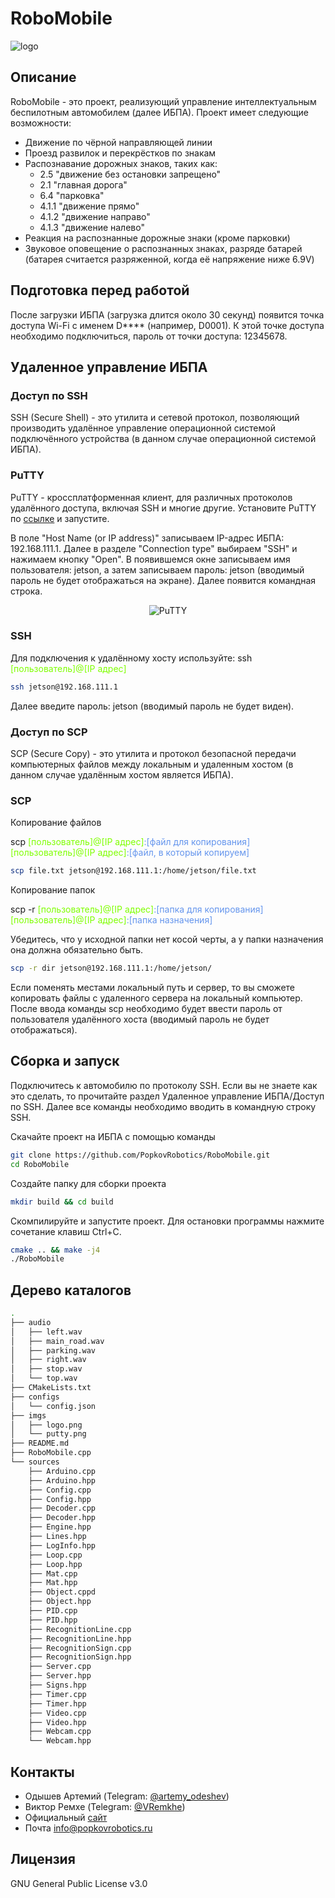 # RoboMobile

![logo](imgs/logo.png)

## Описание
RoboMobile - это проект, реализующий управление интеллектуальным беспилотным автомобилем (далее ИБПА). Проект имеет следующие возможности:
* Движение по чёрной направляющей линии
* Проезд развилок и перекрёстков по знакам
* Распознавание дорожных знаков, таких как:
  * 2.5 "движение без остановки запрещено"
  * 2.1 "главная дорога"
  * 6.4 "парковка"
  * 4.1.1 "движение прямо"
  * 4.1.2 "движение направо"
  * 4.1.3 "движение налево"
* Реакция на распознанные дорожные знаки (кроме парковки)
* Звуковое оповещение о распознанных знаках, разряде батарей (батарея считается разряженной, когда её напряжение ниже 6.9V)

## Подготовка перед работой
После загрузки ИБПА (загрузка длится около 30 секунд) появится точка доступа Wi-Fi с именем D**** (например, D0001). К этой точке доступа необходимо подключиться, пароль от точки доступа: 12345678.

## Удаленное управление ИБПА
### Доступ по SSH
SSH (Secure Shell) - это утилита и сетевой протокол, позволяющий производить удалённое управление операционной системой подключённого устройства (в данном случае операционной системой ИБПА).

### PuTTY
PuTTY - кроссплатформенная клиент, для различных протоколов удалённого доступа, включая SSH и многие другие. Установите PuTTY по [ссылке](https://www.chiark.greenend.org.uk/~sgtatham/putty/latest.html) и запустите.

В поле "Host Name (or IP address)" записываем IP-адрес ИБПА: 192.168.111.1. Далее в разделе "Connection type" выбираем "SSH" и нажимаем кнопку "Open".
В появившемся окне записываем имя пользователя: jetson, а затем записываем пароль: jetson (вводимый пароль не будет отображаться на экране). Далее появится командная строка.

<p align="center">
  <img src="imgs/putty.png" alt="PuTTY"/>
</p>

### SSH
Для подключения к удалённому хосту используйте: ssh <span style="color:chartreuse;">[пользователь]@[IP адрес]</span>
```bash
ssh jetson@192.168.111.1
```
Далее введите пароль: jetson (вводимый пароль не будет виден).

### Доступ по SCP
SCP (Secure Copy) - это утилита и протокол безопасной передачи компьютерных файлов между локальным и удаленным хостом (в данном случае удалённым хостом является ИБПА).

### SCP
Копирование файлов 

scp <span style="color:chartreuse;">[пользователь]@[IP адрес]</span><span style="color:cornflowerblue;">:[файл для копирования]</span> <span style="color:chartreuse;">[пользователь]@[IP адрес]</span><span style="color:cornflowerblue;">:[файл, в который копируем]</span>

```bash
scp file.txt jetson@192.168.111.1:/home/jetson/file.txt
```

Копирование папок

scp -r <span style="color:chartreuse;">[пользователь]@[IP адрес]</span></span><span style="color:cornflowerblue;">:[папка для копирования]</span> <span style="color:chartreuse;">[пользователь]@[IP адрес]</span></span><span style="color:cornflowerblue;">:[папка назначения]</span>

Убедитесь, что у исходной папки нет косой черты, а у папки назначения она должна обязательно быть.

```bash
scp -r dir jetson@192.168.111.1:/home/jetson/
```

Если поменять местами локальный путь и сервер, то вы сможете копировать файлы c удаленного сервера на локальный компьютер.
После ввода команды scp необходимо будет ввести пароль от пользователя удалённого хоста (вводимый пароль не будет отображаться).

## Сборка и запуск 
Подключитесь к автомобилю по протоколу SSH. Если вы не знаете как это сделать, то прочитайте раздел Удаленное управление ИБПА/Доступ по SSH. Далее все команды необходимо вводить в командную строку SSH. 

Скачайте проект на ИБПА с помощью команды
```bash
git clone https://github.com/PopkovRobotics/RoboMobile.git 
cd RoboMobile
```

Создайте папку для сборки проекта
```bash
mkdir build && cd build
```

Скомпилируйте и запустите проект. Для остановки программы нажмите сочетание клавиш Ctrl+C.
```bash
cmake .. && make -j4
./RoboMobile
```

## Дерево каталогов
```bash
.
├── audio
│   ├── left.wav
│   ├── main_road.wav
│   ├── parking.wav
│   ├── right.wav
│   ├── stop.wav
│   └── top.wav
├── CMakeLists.txt
├── configs
│   └── config.json
├── imgs
│   ├── logo.png
│   └── putty.png
├── README.md
├── RoboMobile.cpp
└── sources
    ├── Arduino.cpp
    ├── Arduino.hpp
    ├── Config.cpp
    ├── Config.hpp
    ├── Decoder.cpp
    ├── Decoder.hpp
    ├── Engine.hpp
    ├── Lines.hpp
    ├── LogInfo.hpp
    ├── Loop.cpp
    ├── Loop.hpp
    ├── Mat.cpp
    ├── Mat.hpp
    ├── Object.cppd
    ├── Object.hpp
    ├── PID.cpp
    ├── PID.hpp
    ├── RecognitionLine.cpp
    ├── RecognitionLine.hpp
    ├── RecognitionSign.cpp
    ├── RecognitionSign.hpp
    ├── Server.cpp
    ├── Server.hpp
    ├── Signs.hpp
    ├── Timer.cpp
    ├── Timer.hpp
    ├── Video.cpp
    ├── Video.hpp
    ├── Webcam.cpp
    └── Webcam.hpp
```

## Контакты
* Одышев Артемий (Telegram: [@artemy_odeshev](https://t.me/artemy_odeshev))
* Виктор Ремхе (Telegram: [@VRemkhe](http://t.me/VRemkhe))
* Официальный [сайт](http://popkovrobotics.ru/)
* Почта info@popkovrobotics.ru

## Лицензия 
GNU General Public License v3.0
